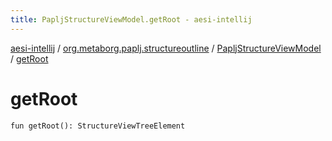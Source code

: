 ```yaml
---
title: PapljStructureViewModel.getRoot - aesi-intellij
---
```


[aesi-intellij](../../index.html) / [org.metaborg.paplj.structureoutline](../index.html) / [PapljStructureViewModel](index.html) / [getRoot](.)

# getRoot

`fun getRoot(): StructureViewTreeElement`